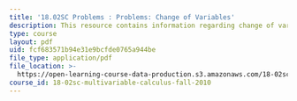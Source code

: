```yaml
---
title: '18.02SC Problems : Problems: Change of Variables'
description: This resource contains information regarding change of variables.
type: course
layout: pdf
uid: fcf683571b94e31e9bcfde0765a944be
file_type: application/pdf
file_location: >-
  https://open-learning-course-data-production.s3.amazonaws.com/18-02sc-multivariable-calculus-fall-2010/fcf683571b94e31e9bcfde0765a944be_MIT18_02SC_pb_53_quest.pdf
course_id: 18-02sc-multivariable-calculus-fall-2010
---
```

